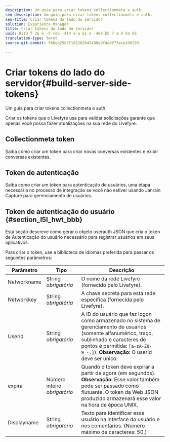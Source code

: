 ```yaml
---
description: Um guia para criar tokens collectionmeta e auth.
seo-description: Um guia para criar tokens collectionmeta e auth.
seo-title: Criar tokens do lado do servidor
solution: Experience Manager
title: Criar tokens do lado do servidor
uuid: 8313 f 26 e -5 ceb -414 e-a 61 a -480 bb 7 a 8 ba 66
translation-type: tm+mt
source-git-commit: 566ea2587f101202045488e9f4edf73ece100293

---
```



# Criar tokens do lado do servidor{#build-server-side-tokens}

Um guia para criar tokens collectionmeta e auth.

Criar os tokens que o Livefyre usa para validar solicitações garante que apenas você possa fazer atualizações na sua rede do Livefyre.

## Collectionmeta token

Saiba como criar um token para criar novas conversas existentes e exibir conversas existentes.

## Token de autenticação

Saiba como criar um token para autenticação de usuários, uma etapa necessária no processo de integração se você não estiver usando Janrain Capture para gerenciamento de usuários.

## Token de autenticação do usuário {#section_l5l_hwt_bbb}

Esta seção descreve como gerar o objeto userauth JSON que cria o token de Autenticação do usuário necessário para registrar usuários em seus aplicativos.

Para criar o token, use a biblioteca de idiomas preferida para passar os seguintes parâmetros:

| Parâmetro | Tipo | Descrição |
|---|---|---|
| Networkname | String *obrigatória* | O nome da rede Livefyre (fornecido pelo Livefyre). |
| Networkkey | String *obrigatória* | A chave secreta para esta rede específica (fornecida pelo Livefyre). |
| Userid | String *obrigatória* | A ID do usuário que faz logon como armazenado no sistema de gerenciamento de usuários (somente alfanumérico, traço, sublinhado e caracteres de pontos é permitida: `[a-zA-Z0-9_-.]`). **Observação:** O userid deve ser único. |
| expira | Número inteiro *obrigatório* | Quando o token deve expirar a partir de agora (em segundos). **Observação:** Esse valor também pode ser passado como flutuante. O token da Web JSON produzido armazenará esse valor na hora de época UNIX. |
| Displayname | String *obrigatória* | Texto para identificar esse usuário na interface do usuário e nos comentários. (Número máximo de caracteres: 50.) |

